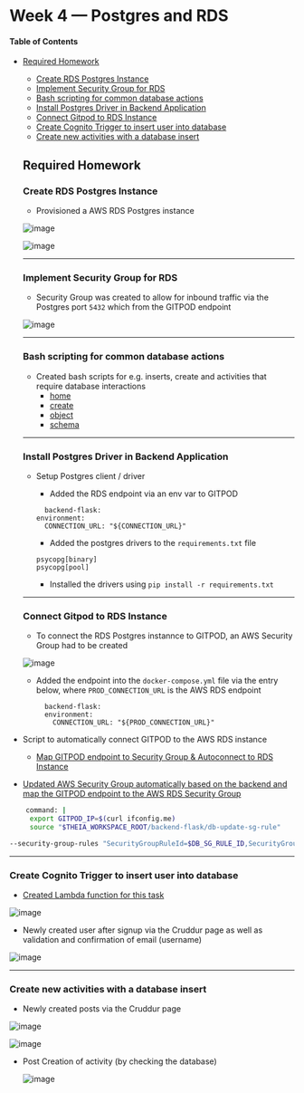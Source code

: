 # Week 4 — Postgres and RDS

#### Table of Contents

+ [Required Homework](#required-homework)
  - [Create RDS Postgres Instance](#create-rds-postgres-instance)
  - [Implement Security Group for RDS](#implement-security-group-for-rds)
  - [Bash scripting for common database actions](#bash-scripting-for-common-database-actions)
  - [Install Postgres Driver in Backend Application](#install-postgres-driver-in-backend-application)
  - [Connect Gitpod to RDS Instance](#connect-gitpod-to-rds-instance)
  - [Create Cognito Trigger to insert user into database](#create-cognito-trigger-to-insert-user-into-database)
  - [Create new activities with a database insert](#create-new-activities-with-a-database-insert)

  
  ## Required Homework
  
  
  
  ### Create RDS Postgres Instance
  
  - Provisioned a AWS RDS Postgres instance
  
  ![image](https://user-images.githubusercontent.com/37842433/226619584-532d6bad-5c6a-49d8-b76d-ac67ab6579db.png)
  
  ![image](https://user-images.githubusercontent.com/37842433/226620213-bd6a7d86-a30d-44a0-b780-d8ed747d6b0f.png)

 
  ---
  
  
  
  
  ### Implement Security Group for RDS
  
  - Security Group was created to allow for inbound traffic via the Postgres port `5432` which from the GITPOD endpoint
  
  ![image](https://user-images.githubusercontent.com/37842433/226621244-db3c75bf-691d-4a48-abf2-bc245c4ba6d2.png)

  
  ---
  
  
  
  
  ### Bash scripting for common database actions
  
  - Created bash scripts for e.g. inserts, create and activities that require database interactions
     - [home](https://github.com/morpheus04/aws-bootcamp-cruddur-2023/commit/713810c29e226fd36be2259d4d8acdc44ac56458?diff=unified#diff-5c1a2b6b47243795c31c78ab3d3c6ff2032c31a174f9f58a7dc94313f86f239c)
     - [create](https://github.com/morpheus04/aws-bootcamp-cruddur-2023/commit/713810c29e226fd36be2259d4d8acdc44ac56458?diff=unified#diff-bde677e0d6c2c0d57cc752a9bd9b943e80a7dbafd5f754ad09d2fa39190e5ac9)
     - [object](https://github.com/morpheus04/aws-bootcamp-cruddur-2023/commit/713810c29e226fd36be2259d4d8acdc44ac56458?diff=unified#diff-27a3294f656bc0a49186c9e0fe9b1fc0cc34d45732267051e8de4b5e8282bd2a)
     - [schema](https://github.com/morpheus04/aws-bootcamp-cruddur-2023/commit/713810c29e226fd36be2259d4d8acdc44ac56458?diff=unified#diff-bbc12a1f400fea71904f24b48cd2032ec91f812c051c3957b664e36b4fc04887)
  
  
  ---
  
  
  
  
  ### Install Postgres Driver in Backend Application
  
  - Setup Postgres client / driver
    - Added the RDS endpoint via an env var to GITPOD
    
    ```
      backend-flask:
    environment:
      CONNECTION_URL: "${CONNECTION_URL}"
    ```
    
    - Added the postgres drivers to the `requirements.txt` file
    
    ```
    psycopg[binary]
    psycopg[pool]
    ```
   
    - Installed the drivers using `pip install -r requirements.txt`
  
  ---
  
  
  
  
  ### Connect Gitpod to RDS Instance
  
  - To connect the RDS Postgres instannce to GITPOD, an AWS Security Group had to be created
  
  ![image](https://user-images.githubusercontent.com/37842433/226625094-871dad3d-e256-437a-81ca-b3ba26d425df.png)
  
  - Added the endpoint into the `docker-compose.yml` file via the entry below, where `PROD_CONNECTION_URL` is the AWS RDS endpoint
   
    ```
      backend-flask:
      environment:
        CONNECTION_URL: "${PROD_CONNECTION_URL}"
    ```

 - Script to automatically connect GITPOD to the AWS RDS instance
   - [Map GITPOD endpoint to Security Group & Autoconnect to RDS Instance](https://github.com/morpheus04/aws-bootcamp-cruddur-2023/commit/5ef45f448695260fb74918aa73004f206a7c7c67)
 
 - [Updated AWS Security Group automatically based on the backend  and map the GITPOD endpoint to the AWS RDS Security Group](https://github.com/morpheus04/aws-bootcamp-cruddur-2023/commit/cd79503a4e36702eaf3a8d73b9466605bbeb46f1)
 
 ```sh
     command: |
      export GITPOD_IP=$(curl ifconfig.me)
      source "$THEIA_WORKSPACE_ROOT/backend-flask/db-update-sg-rule"
 ```

 ```sh
 --security-group-rules "SecurityGroupRuleId=$DB_SG_RULE_ID,SecurityGroupRule={Description=GITPOD,IpProtocol=tcp,FromPort=5432,ToPort=5432,CidrIpv4=$GITPOD_IP/32}"
 ```

  ---
  
  
  
  
  ### Create Cognito Trigger to insert user into database
  
  - [Created Lambda function for this task](https://github.com/morpheus04/aws-bootcamp-cruddur-2023/commit/9fa129e37e387a64a650aa17d60aed435c493e56#diff-b338a2fe837c23358ed4fb5a07bf50dc053d855a802dec96e333c3156b05cafc)
  
  ![image](https://user-images.githubusercontent.com/37842433/226631966-ed82c544-afbb-4298-875a-fe2a41a0d8e6.png)

  - Newly created user after signup via the Cruddur page as well as validation and confirmation of email (username)
  
  ![image](https://user-images.githubusercontent.com/37842433/226635152-43071efd-3fc1-4dcb-a224-5e230fb61582.png)

  
  ---
  
  


  ### Create new activities with a database insert
  
  - Newly created posts via the Cruddur page
  
  ![image](https://user-images.githubusercontent.com/37842433/226635405-585af84a-725d-47e4-ac7d-1fea8b4c480f.png)
  
  ![image](https://user-images.githubusercontent.com/37842433/226635441-bbe10cc9-17a0-4663-8307-517736dd009e.png)
  
  
  - Post Creation of activity (by checking the database)
    
    ![image](https://user-images.githubusercontent.com/37842433/226635716-3a9b7386-dc3c-488a-8ad5-990dca2a5494.png)

  
